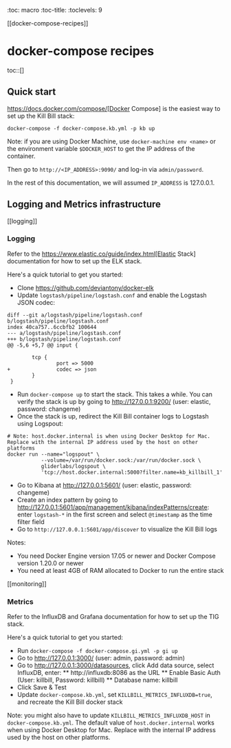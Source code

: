 :toc: macro
:toc-title:
:toclevels: 9

[[docker-compose-recipes]]
# docker-compose recipes

toc::[]

## Quick start

https://docs.docker.com/compose/[Docker Compose] is the easiest way to set up the Kill Bill stack:

```
docker-compose -f docker-compose.kb.yml -p kb up
```

Note: if you are using Docker Machine, use `docker-machine env <name>` or the environment variable `$DOCKER_HOST` to get the IP address of the container.

Then go to `http://<IP_ADDRESS>:9090/` and log-in via `admin/password`.

In the rest of this documentation, we will assumed `IP_ADDRESS` is 127.0.0.1.

## Logging and Metrics infrastructure

[[logging]]
### Logging

Refer to the https://www.elastic.co/guide/index.html[Elastic Stack] documentation for how to set up the ELK stack.

Here's a quick tutorial to get you started:

* Clone https://github.com/deviantony/docker-elk
* Update `logstash/pipeline/logstash.conf` and enable the Logstash JSON codec:
```
diff --git a/logstash/pipeline/logstash.conf b/logstash/pipeline/logstash.conf
index 40ca757..6ccbfb2 100644
--- a/logstash/pipeline/logstash.conf
+++ b/logstash/pipeline/logstash.conf
@@ -5,6 +5,7 @@ input {

        tcp {
                port => 5000
+               codec => json
        }
 }
```
* Run `docker-compose up` to start the stack. This takes a while. You can verify the stack is up by going to http://127.0.0.1:9200/ (user: elastic, password: changeme)
* Once the stack is up, redirect the Kill Bill container logs to Logstash using Logspout:
```
# Note: host.docker.internal is when using Docker Desktop for Mac. Replace with the internal IP address used by the host on other platforms
docker run --name="logspout" \
           --volume=/var/run/docker.sock:/var/run/docker.sock \
           gliderlabs/logspout \
           'tcp://host.docker.internal:5000?filter.name=kb_killbill_1'
```
* Go to Kibana at http://127.0.0.1:5601/ (user: elastic, password: changeme)
* Create an index pattern by going to http://127.0.0.1:5601/app/management/kibana/indexPatterns/create: enter `logstash-*` in the first screen and select `@timestamp` as the time filter field
* Go to `http://127.0.0.1:5601/app/discover` to visualize the Kill Bill logs

Notes:

* You need Docker Engine version 17.05 or newer and Docker Compose version 1.20.0 or newer
* You need at least 4GB of RAM allocated to Docker to run the entire stack

[[monitoring]]
### Metrics

Refer to the InfluxDB and Grafana documentation for how to set up the TIG stack.

Here's a quick tutorial to get you started:

* Run `docker-compose -f docker-compose.gi.yml -p gi up`
* Go to http://127.0.0.1:3000/ (user: admin, password: admin)
* Go to http://127.0.0.1:3000/datasources, click Add data source, select InfluxDB, enter:
  ** http://influxdb:8086 as the URL
  ** Enable Basic Auth (User: killbill, Password: killbill)
  ** Database name: killbill
* Click Save & Test
* Update `docker-compose.kb.yml`, set `KILLBILL_METRICS_INFLUXDB=true`, and recreate the Kill Bill docker stack

Note: you might also have to update `KILLBILL_METRICS_INFLUXDB_HOST` in `docker-compose.kb.yml`. The default value of `host.docker.internal` works when using Docker Desktop for Mac. Replace with the internal IP address used by the host on other platforms.